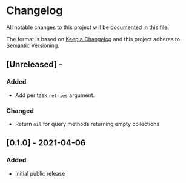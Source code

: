 # Changelog

All notable changes to this project will be documented in this file.

The format is based on [Keep a Changelog](http://keepachangelog.com/en/1.0.0/)
and this project adheres to [Semantic Versioning](http://semver.org/spec/v2.0.0.html).

## [Unreleased] - 

### Added
- Add per task `retries` argument.

### Changed
- Return `nil` for query methods returning empty collections

## [0.1.0] - 2021-04-06

### Added
- Initial public release
